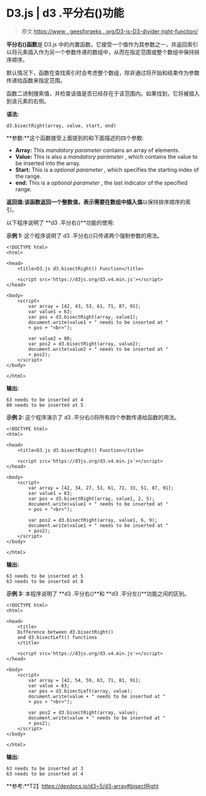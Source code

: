 # D3.js | d3 .平分右()功能

> 原文:[https://www . geesforgeks . org/D3-js-D3-divider right-function/](https://www.geeksforgeeks.org/d3-js-d3-bisectright-function/)

**平分右()函数**是 D3.js 中的内置函数，它接受一个值作为其参数之一，并返回索引以将元素插入作为另一个参数传递的数组中，从而在指定范围或整个数组中保持排序顺序。

默认情况下，函数在查找索引时会考虑整个数组，除非通过将开始和结束作为参数传递给函数来指定范围。

函数二进制搜索值，并检查该值是否已经存在于该范围内。如果找到，它将被插入到该元素的右侧。

**语法:**

```
d3.bisectRight(array, value, start, end)
```

**参数:**这个函数接受上面提到的和下面描述的四个参数:

*   **Array:** This *mandatory parameter* contains an array of elements.
*   **Value:** This is also a *mandatory parameter* , which contains the value to be inserted into the array.
*   **Start:** This is a *optional parameter* , which specifies the starting index of the range.
*   **end:** This is a *optional parameter* , the last indicator of the specified range.

**返回值:**该函数返回一个整数值，表示需要在数组中插入**值**以保持排序顺序的索引。

以下程序说明了 **d3 .平分右()**功能的使用:

**示例 1:** 这个程序说明了 d3 .平分右()只传递两个强制参数的用法。

```
<!DOCTYPE html>
<html>

<head>
    <title>D3.js d3.bisectRight() Function</title>

    <script src='https://d3js.org/d3.v4.min.js'></script>
</head>

<body>
    <script>
        var array = [42, 43, 53, 61, 71, 87, 91];
        var value1 = 63;
        var pos = d3.bisectRight(array, value1);
        document.write(value1 + " needs to be inserted at " 
        + pos + "<br>");

        var value2 = 80;
        var pos2 = d3.bisectRight(array, value2);
        document.write(value2 + " needs to be inserted at " 
        + pos2);
    </script>
</body>

</html>
```

**输出:**

```
63 needs to be inserted at 4
80 needs to be inserted at 5

```

**示例 2:** 这个程序演示了 d3 .平分右()将所有四个参数传递给函数的用法。

```
<!DOCTYPE html>
<html>

<head>
    <title>D3.js d3.bisectRight() Function</title>

    <script src='https://d3js.org/d3.v4.min.js'></script>
</head>

<body>
    <script>
        var array = [42, 34, 27, 53, 61, 71, 33, 51, 87, 91];
        var value1 = 63;
        var pos = d3.bisectRight(array, value1, 2, 5);
        document.write(value1 + " needs to be inserted at " 
        + pos + "<br>");

        var pos2 = d3.bisectRight(array, value1, 6, 9);
        document.write(value1 + " needs to be inserted at " 
        + pos2);
    </script>
</body>

</html>
```

**输出:**

```
63 needs to be inserted at 5
63 needs to be inserted at 8

```

**示例 3:** 本程序说明了 **d3 .平分右()**和 **d3 .平分左()**功能之间的区别。

```
<!DOCTYPE html>
<html>

<head>
    <title>
    Difference between d3.bisectRight() 
    and d3.bisectLeft() functions
    </title>

    <script src='https://d3js.org/d3.v4.min.js'></script>
</head>

<body>
    <script>
        var array = [42, 54, 59, 63, 71, 81, 91];
        var value = 63;
        var pos = d3.bisectLeft(array, value);
        document.write(value + " needs to be inserted at " 
        + pos + "<br>");

        var pos2 = d3.bisectRight(array, value);
        document.write(value + " needs to be inserted at " 
        + pos2);
    </script>
</body>

</html>                    
```

**输出:**

```
63 needs to be inserted at 3
63 needs to be inserted at 4

```

**参考:**T2】https://devdocs.io/d3~5/d3-array#bisectRight